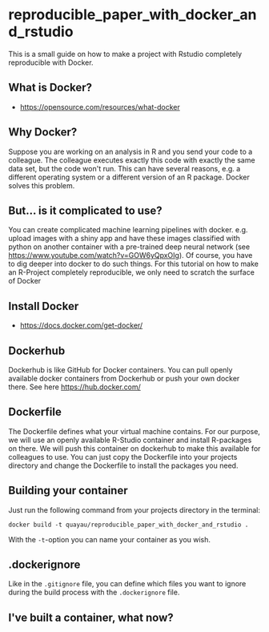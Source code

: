 # reproducible_paper_with_docker_and_rstudio
This is a small guide on how to make a project with Rstudio completely reproducible with Docker.

## What is Docker?
- https://opensource.com/resources/what-docker

## Why Docker?
Suppose you are working on an analysis in R and you send your code to a colleague. The colleague executes exactly this code with exactly the same data set, but the code won't run. This can have several reasons, e.g. a different operating system or a different version of an R package. Docker solves this problem.

## But... is it complicated to use?
You can create complicated machine learning pipelines with docker. e.g. upload images with a shiny app and have these images classified with python on another container with a pre-trained deep neural network (see https://www.youtube.com/watch?v=GOW6yQpxOIg).
Of course, you have to dig deeper into docker to do such things.
For this tutorial on how to make an R-Project completely reproducible, we only need to scratch the surface of Docker

## Install Docker
- https://docs.docker.com/get-docker/

## Dockerhub
Dockerhub is like GitHub for Docker containers. You can pull openly available docker containers from Dockerhub or push your own docker there. See here https://hub.docker.com/

## Dockerfile
The Dockerfile defines what your virtual machine contains. For our purpose, we will use an openly available R-Studio container and install R-packages on there. We will push this container on dockerhub to make this available for colleagues to use.
You can just copy the Dockerfile into your projects directory and change the Dockerfile to install the packages you need.

## Building your container
Just run the following command from your projects directory in the terminal:
```
docker build -t quayau/reproducible_paper_with_docker_and_rstudio .
```
With the `-t`-option you can name your container as you wish. 

## .dockerignore
Like in the `.gitignore` file, you can define which files you want to ignore during the build process with the `.dockerignore` file.

## I've built a container, what now?

